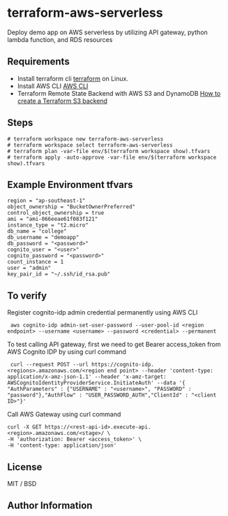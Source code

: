 # terraform-aws-serverless
Deploy demo app on AWS serverless by utilizing API gateway, python lambda function, and RDS resources

## Requirements
* Install terraform cli [terraform](https://www.hashicorp.com/blog/announcing-the-hashicorp-linux-repository) on Linux.
* Install AWS CLI [AWS CLI](https://docs.aws.amazon.com/cli/latest/userguide/getting-started-install.html#cliv2-linux-install)
* Terraform Remote State Backend with AWS S3 and DynamoDB  [How to create a Terraform S3 backend](https://hackernoon.com/deploying-a-terraform-remote-state-backend-with-aws-s3-and-dynamodb)

## Steps

```
# terraform workspace new terraform-aws-serverless
# terraform workspace select terraform-aws-serverless
# terraform plan -var-file env/$(terraform workspace show).tfvars
# terraform apply -auto-approve -var-file env/$(terraform workspace show).tfvars
```

## Example Environment tfvars

```
region = "ap-southeast-1"
object_ownership = "BucketOwnerPreferred"
control_object_ownership = true
ami = "ami-066eeae61f083f121"
instance_type = "t2.micro"
db_name = "college"
db_username = "demoapp"
db_password = "<password>"
cognito_user = "<user>"
cognito_password = "<password>"
count_instance = 1
user = "admin"
key_pair_id = "~/.ssh/id_rsa.pub"
```
## To verify

Register cognito-idp admin credential permanently using AWS CLI

```
 aws cognito-idp admin-set-user-password --user-pool-id <region endpoint> --username <username> --password <credential> --permanent
```

To test calling API gateway, first we need to get Bearer access_token from AWS Cognito IDP by using curl command

```
 curl --request POST --url https://cognito-idp.<regions>.amazonaws.com/<region end point> --header 'content-type: application/x-amz-json-1.1' --header 'x-amz-target: AWSCognitoIdentityProviderService.InitiateAuth' --data '{ "AuthParameters" : {"USERNAME" : "<username>", "PASSWORD" : "password"},"AuthFlow" : "USER_PASSWORD_AUTH","ClientId" : "<client ID>"}'
```

Call AWS Gateway using curl command

```
curl -X GET https://<rest-api-id>.execute-api.<region>.amazonaws.com/<stage>/ \
-H 'authorization: Bearer <access_token>' \
-H 'content-type: application/json'
```

## License

MIT / BSD

## Author Information
